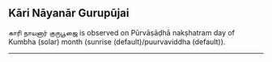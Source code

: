 ## Kāri Nāyanār Gurupūjai
காரி நாயனார் குருபூஜை is observed on Pūrvāṣāḍhā nakṣhatram day of Kumbha (solar) month (sunrise (default)/puurvaviddha (default)).



---
